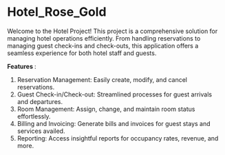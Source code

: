 # Hotel_Rose_Gold

Welcome to the Hotel Project! This project is a comprehensive solution for managing hotel operations efficiently. From handling reservations to managing guest check-ins and check-outs, this application offers a seamless experience for both hotel staff and guests.

<b> Features </b>:
 1. Reservation Management: Easily create, modify, and cancel reservations.
 2. Guest Check-in/Check-out: Streamlined processes for guest arrivals and departures.
 3. Room Management: Assign, change, and maintain room status effortlessly.
 4. Billing and Invoicing: Generate bills and invoices for guest stays and services availed.
 5. Reporting: Access insightful reports for occupancy rates, revenue, and more.

